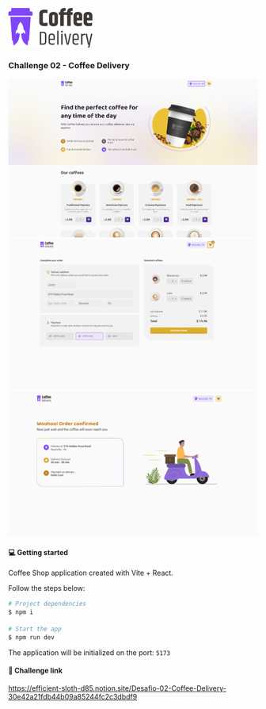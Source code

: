 ![](.github/assets/logo.svg)

### Challenge 02 - Coffee Delivery

![](.github/assets/page1.png)
![](.github/assets/page2.png)
![](.github/assets/page3.png)

#### 💻 Getting started

Coffee Shop application created with Vite + React.

Follow the steps below:
```bash
# Project dependencies
$ npm i

# Start the app
$ npm run dev
```

The application will be initialized on the port: `5173`

#### 🔗 Challenge link
https://efficient-sloth-d85.notion.site/Desafio-02-Coffee-Delivery-30e42a21fdb44b09a85244fc2c3dbdf9
